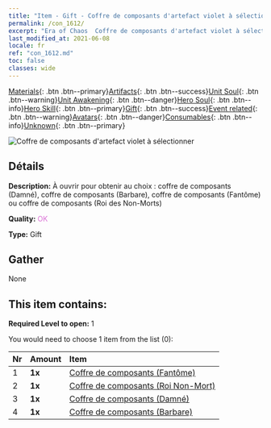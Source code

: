 ```yaml
---
title: "Item - Gift - Coffre de composants d'artefact violet à sélectionner"
permalink: /con_1612/
excerpt: "Era of Chaos  Coffre de composants d'artefact violet à sélectionner"
last_modified_at: 2021-06-08
locale: fr
ref: "con_1612.md"
toc: false
classes: wide
---
```

 [Materials](/ItemsFR/){: .btn .btn--primary}[Artifacts](/ItemsFR/Artifacts/){: .btn .btn--success}[Unit Soul](/ItemsFR/UnitSoul/){: .btn .btn--warning}[Unit Awakening](/ItemsFR/UnitAwakening/){: .btn .btn--danger}[Hero Soul](/ItemsFR/HeroSoul/){: .btn .btn--info}[Hero Skill](/ItemsFR/HeroSkill/){: .btn .btn--primary}[Gift](/ItemsFR/Gift/){: .btn .btn--success}[Event related](/ItemsFR/Events/){: .btn .btn--warning}[Avatars](/ItemsFR/Avatars/){: .btn .btn--danger}[Consumables](/ItemsFR/Consumables/){: .btn .btn--info}[Unknown](/ItemsFR/Unknown/){: .btn .btn--primary}

 ![Coffre de composants d'artefact violet à sélectionner](/images/t/i_907046.png)

## Détails
 **Description:** À ouvrir pour obtenir au choix : coffre de composants (Damné), coffre de composants (Barbare), coffre de composants (Fantôme) ou coffre de composants (Roi des Non-Morts)

 **Quality:** <span style="color: #DA70D6">OK</span>

 **Type:** Gift

## Gather

  None

## This item contains:

 **Required Level to open:** 1

 You would need to choose 1 item from the list (0):

  | Nr | Amount |     Item    |
  |:---|:-------|:------------|
  | 1 |  **1x** | [Coffre de composants (Fantôme)](/ItemsFR/con_1339/) |  | 
  | 2 |  **1x** | [Coffre de composants (Roi Non-Mort)](/ItemsFR/con_1340/) |  | 
  | 3 |  **1x** | [Coffre de composants (Damné)](/ItemsFR/con_1341/) |  | 
  | 4 |  **1x** | [Coffre de composants (Barbare)](/ItemsFR/con_1342/) |  | 
